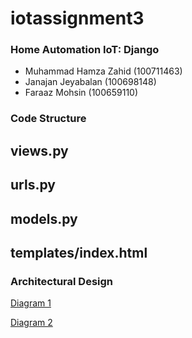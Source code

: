 # iotassignment3

### Home Automation IoT: Django

- Muhammad Hamza Zahid (100711463)
- Janajan Jeyabalan (100698148)
- Faraaz Mohsin (100659110)


### Code Structure

views.py
---


urls.py
---

models.py
---

templates/index.html
---

### Architectural Design

[Diagram 1](https://github.com/faraazmohsin/iotassignment3/blob/main/architectural%20design/architectural_design1.PNG)

[Diagram 2](https://github.com/faraazmohsin/iotassignment3/blob/main/architectural%20design/architectural_design2.PNG)
